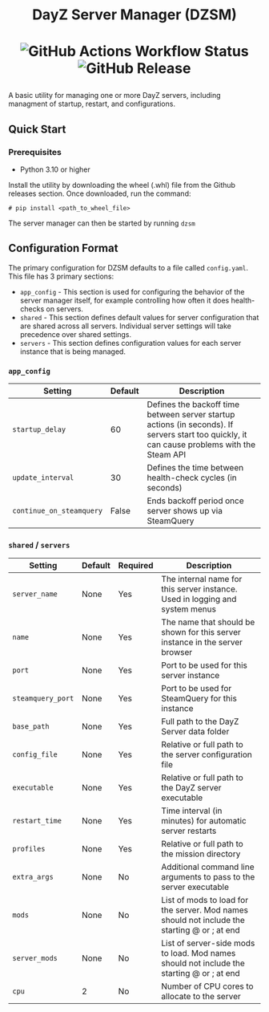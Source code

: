 <center>
<h1>DayZ Server Manager (DZSM)<h1>

![GitHub Actions Workflow Status](https://img.shields.io/github/actions/workflow/status/loredous/dayzservermanager/python_build.yml)
![GitHub Release](https://img.shields.io/github/v/release/loredous/dayzservermanager)
</center>
A basic utility for managing one or more DayZ servers, including managment of startup, restart, and configurations.

## Quick Start

### Prerequisites
- Python 3.10 or higher

Install the utility by downloading the wheel (.whl) file from the Github releases section. Once downloaded, run the command:

`# pip install <path_to_wheel_file>`

The server manager can then be started by running `dzsm`

## Configuration Format

The primary configuration for DZSM defaults to a file called `config.yaml`. This file has 3 primary sections:
- `app_config` - This section is used for configuring the behavior of the server manager itself, for example controlling how often it does health-checks on servers.
- `shared` - This section defines default values for server configuration that are shared across all servers. Individual server settings will take precedence over shared settings.
- `servers` - This section defines configuration values for each server instance that is being managed.

### `app_config`

| Setting | Default | Description |
|---------|---------|-------------|
| `startup_delay` | 60 | Defines the backoff time between server startup actions (in seconds). If servers start too quickly, it can cause problems with the Steam API|
| `update_interval` | 30 | Defines the time between health-check cycles (in seconds) |
| `continue_on_steamquery` | False | Ends backoff period once server shows up via SteamQuery |

### `shared` / `servers`

| Setting | Default | Required | Description |
|---------|---------|----------|-------------|
| `server_name` | None | Yes | The internal name for this server instance. Used in logging and system menus|
| `name` | None | Yes | The name that should be shown for this server instance in the server browser |
| `port` | None | Yes | Port to be used for this server instance |
| `steamquery_port` | None | Yes | Port to be used for SteamQuery for this instance |
| `base_path` | None | Yes | Full path to the DayZ Server data folder |
| `config_file` | None | Yes | Relative or full path to the server configuration file |
| `executable` | None | Yes | Relative or full path to the DayZ server executable |
| `restart_time` | None | Yes | Time interval (in minutes) for automatic server restarts |
| `profiles` | None | Yes | Relative or full path to the mission directory |
| `extra_args` | None | No | Additional command line arguments to pass to the server executable |
| `mods` | None | No | List of mods to load for the server. Mod names should not include the starting @ or ; at end |
| `server_mods` | None | No | List of server-side mods to load. Mod names should not include the starting @ or ; at end |
| `cpu` | 2 | No | Number of CPU cores to allocate to the server |

